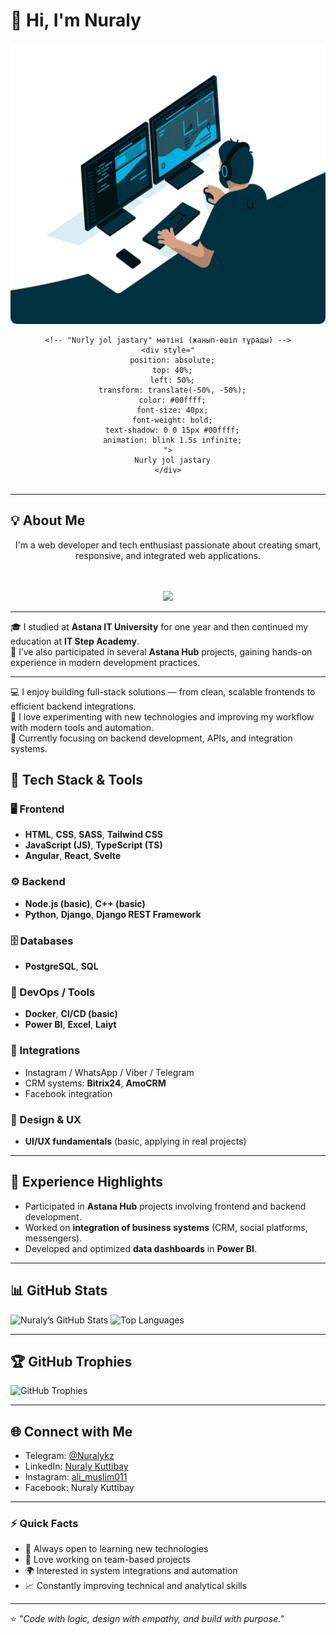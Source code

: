 # 👋 Hi, I'm Nuraly  

<div align="center">
  <!-- Негізгі GIF (созылған, үстіне мәтінмен) -->
  <div style="position: relative; display: inline-block;">
    <img src="https://github.com/Nuraly123456/Nuraly123456/blob/main/68747470733a2f2f6d656469612e67697068792e636f6d2f6d656469612f645765734263544c61766b5a754733354d492f67697068792e676966.gif?raw=true" width="800" height="450" style="border-radius: 10px;">

    <!-- "Nurly jol jastary" мәтіні (жанып-өшіп тұрады) -->
    <div style="
      position: absolute;
      top: 40%;
      left: 50%;
      transform: translate(-50%, -50%);
      color: #00ffff;
      font-size: 40px;
      font-weight: bold;
      text-shadow: 0 0 15px #00ffff;
      animation: blink 1.5s infinite;
    ">
      Nurly jol jastary
    </div>
  </div>
</div>

<style>
@keyframes blink {
  0% { opacity: 1; }
  50% { opacity: 0.3; }
  100% { opacity: 1; }
}
</style>

---

## 💡 About Me

<div align="center">

I'm a web developer and tech enthusiast passionate about creating smart, responsive, and integrated web applications.  
<br><br>

<!-- Қосымша GIF (сен көрсеткен екінші) -->
<img src="https://camo.githubusercontent.com/ad38c424479dba43b6ded15fecfde6b53cf9fcd6ff3dc7715d5bcb43f8bbefb8/68747470733a2f2f6d656469612e67697068792e636f6d2f6d656469612f57556c706c634d704f43456d5447427442572f67697068792e676966" width="400">
</div>

---

🎓 I studied at **Astana IT University** for one year and then continued my education at **IT Step Academy**.  
🚀 I’ve also participated in several **Astana Hub** projects, gaining hands-on experience in modern development practices.  

---

💻 I enjoy building full-stack solutions — from clean, scalable frontends to efficient backend integrations.  
🔧 I love experimenting with new technologies and improving my workflow with modern tools and automation.  
🌱 Currently focusing on backend development, APIs, and integration systems.  


## 🧠 Tech Stack & Tools

### 🖥️ Frontend
- **HTML**, **CSS**, **SASS**, **Tailwind CSS**
- **JavaScript (JS)**, **TypeScript (TS)**
- **Angular**, **React**, **Svelte**

### ⚙️ Backend
- **Node.js (basic)**, **C++ (basic)**
- **Python**, **Django**, **Django REST Framework**

### 🗄️ Databases
- **PostgreSQL**, **SQL**

### 🧰 DevOps / Tools
- **Docker**, **CI/CD (basic)**  
- **Power BI**, **Excel**, **Laiyt**

### 🧩 Integrations
- Instagram / WhatsApp / Viber / Telegram  
- CRM systems: **Bitrix24**, **AmoCRM**  
- Facebook integration

### 🎨 Design & UX
- **UI/UX fundamentals** (basic, applying in real projects)

---

## 🚀 Experience Highlights
- Participated in **Astana Hub** projects involving frontend and backend development.  
- Worked on **integration of business systems** (CRM, social platforms, messengers).  
- Developed and optimized **data dashboards** in **Power BI**.  

---

## 📊 GitHub Stats

![Nuraly’s GitHub Stats](https://github-readme-stats.vercel.app/api?username=Nuraly123456&show_icons=true&theme=tokyonight)
![Top Languages](https://github-readme-stats.vercel.app/api/top-langs/?username=Nuraly123456&layout=compact&theme=tokyonight)

---

## 🏆 GitHub Trophies
![GitHub Trophies](https://github-profile-trophy.vercel.app/?username=Nuraly123456&theme=tokyonight)

---

## 🌐 Connect with Me
- Telegram: [@Nuralykz](https://t.me/Nuralykz)  
- LinkedIn: [Nuraly Kuttibay](https://www.linkedin.com/in/nuraly-kuttibay-048669368/)  
- Instagram: [ali_muslim011](https://www.instagram.com/ali_muslim011)  
- Facebook: Nuraly Kuttibay
---

### ⚡ Quick Facts
- 🎯 Always open to learning new technologies  
- 🤝 Love working on team-based projects  
- 🌍 Interested in system integrations and automation  
- 📈 Constantly improving technical and analytical skills  

---

⭐ *"Code with logic, design with empathy, and build with purpose."*  
